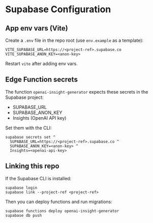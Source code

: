 # Supabase Configuration

## App env vars (Vite)
Create a `.env` file in the repo root (use `env.example` as a template):

```
VITE_SUPABASE_URL=https://<project-ref>.supabase.co
VITE_SUPABASE_ANON_KEY=<anon-key>
```

Restart `vite` after adding env vars.

## Edge Function secrets
The function `openai-insight-generator` expects these secrets in the Supabase project:

- SUPABASE_URL
- SUPABASE_ANON_KEY
- Insights (OpenAI API key)

Set them with the CLI:

```
supabase secrets set ^
  SUPABASE_URL=https://<project-ref>.supabase.co ^
  SUPABASE_ANON_KEY=<anon-key> ^
  Insights=<openai-api-key>
```

## Linking this repo
If the Supabase CLI is installed:

```
supabase login
supabase link --project-ref <project-ref>
```

Then you can deploy functions and run migrations:

```
supabase functions deploy openai-insight-generator
supabase db push
```


